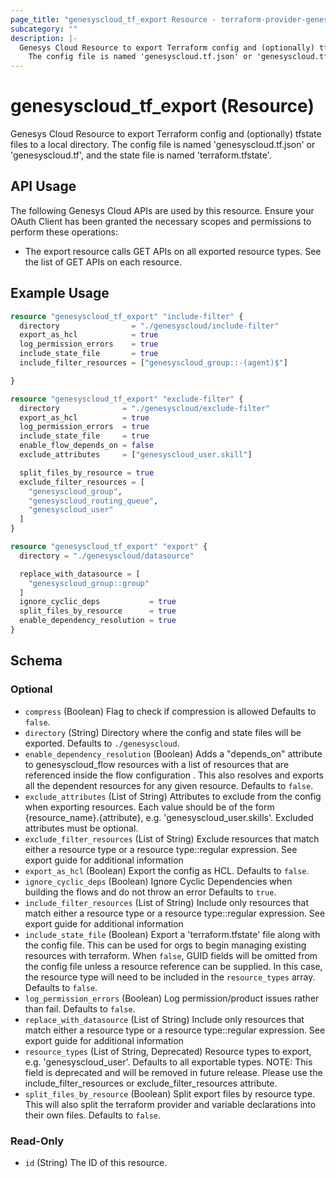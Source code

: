 ```yaml
---
page_title: "genesyscloud_tf_export Resource - terraform-provider-genesyscloud"
subcategory: ""
description: |-
  Genesys Cloud Resource to export Terraform config and (optionally) tfstate files to a local directory. 
  	The config file is named 'genesyscloud.tf.json' or 'genesyscloud.tf', and the state file is named 'terraform.tfstate'.
---
```

# genesyscloud_tf_export (Resource)

Genesys Cloud Resource to export Terraform config and (optionally) tfstate files to a local directory. 
		The config file is named 'genesyscloud.tf.json' or 'genesyscloud.tf', and the state file is named 'terraform.tfstate'.

## API Usage
The following Genesys Cloud APIs are used by this resource. Ensure your OAuth Client has been granted the necessary scopes and permissions to perform these operations:

* The export resource calls GET APIs on all exported resource types. See the list of GET APIs on each resource.

## Example Usage

```terraform
resource "genesyscloud_tf_export" "include-filter" {
  directory                = "./genesyscloud/include-filter"
  export_as_hcl            = true
  log_permission_errors    = true
  include_state_file       = true
  include_filter_resources = ["genesyscloud_group::-(agent)$"]

}

resource "genesyscloud_tf_export" "exclude-filter" {
  directory              = "./genesyscloud/exclude-filter"
  export_as_hcl          = true
  log_permission_errors  = true
  include_state_file     = true
  enable_flow_depends_on = false
  exclude_attributes     = ["genesyscloud_user.skill"]

  split_files_by_resource = true
  exclude_filter_resources = [
    "genesyscloud_group",
    "genesyscloud_routing_queue",
    "genesyscloud_user"
  ]
}

resource "genesyscloud_tf_export" "export" {
  directory = "./genesyscloud/datasource"

  replace_with_datasource = [
    "genesyscloud_group::group"
  ]
  ignore_cyclic_deps           = true
  split_files_by_resource      = true
  enable_dependency_resolution = true
}
```

<!-- schema generated by tfplugindocs -->
## Schema

### Optional

- `compress` (Boolean) Flag to check if compression is allowed Defaults to `false`.
- `directory` (String) Directory where the config and state files will be exported. Defaults to `./genesyscloud`.
- `enable_dependency_resolution` (Boolean) Adds a "depends_on" attribute to genesyscloud_flow resources with a list of resources that are referenced inside the flow configuration . This also resolves and exports all the dependent resources for any given resource. Defaults to `false`.
- `exclude_attributes` (List of String) Attributes to exclude from the config when exporting resources. Each value should be of the form {resource_name}.{attribute}, e.g. 'genesyscloud_user.skills'. Excluded attributes must be optional.
- `exclude_filter_resources` (List of String) Exclude resources that match either a resource type or a resource type::regular expression.  See export guide for additional information
- `export_as_hcl` (Boolean) Export the config as HCL. Defaults to `false`.
- `ignore_cyclic_deps` (Boolean) Ignore Cyclic Dependencies when building the flows and do not throw an error Defaults to `true`.
- `include_filter_resources` (List of String) Include only resources that match either a resource type or a resource type::regular expression.  See export guide for additional information
- `include_state_file` (Boolean) Export a 'terraform.tfstate' file along with the config file. This can be used for orgs to begin managing existing resources with terraform. When `false`, GUID fields will be omitted from the config file unless a resource reference can be supplied. In this case, the resource type will need to be included in the `resource_types` array. Defaults to `false`.
- `log_permission_errors` (Boolean) Log permission/product issues rather than fail. Defaults to `false`.
- `replace_with_datasource` (List of String) Include only resources that match either a resource type or a resource type::regular expression.  See export guide for additional information
- `resource_types` (List of String, Deprecated) Resource types to export, e.g. 'genesyscloud_user'. Defaults to all exportable types. NOTE: This field is deprecated and will be removed in future release.  Please use the include_filter_resources or exclude_filter_resources attribute.
- `split_files_by_resource` (Boolean) Split export files by resource type. This will also split the terraform provider and variable declarations into their own files. Defaults to `false`.

### Read-Only

- `id` (String) The ID of this resource.

